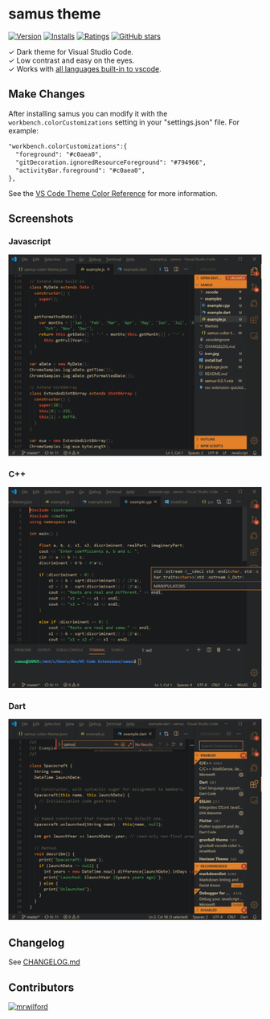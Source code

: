 # samus theme

[![Version](https://vsmarketplacebadge.apphb.com/version/mrwilford.samus.svg)](https://marketplace.visualstudio.com/items?itemName=mrwilford.samus) [![Installs](https://vsmarketplacebadge.apphb.com/installs/mrwilford.samus.svg)](https://marketplace.visualstudio.com/items?itemName=mrwilford.samus) [![Ratings](https://vsmarketplacebadge.apphb.com/rating/mrwilford.samus.svg)](https://marketplace.visualstudio.com/items?itemName=mrwilford.samus) [![GitHub stars](https://img.shields.io/github/stars/mrwilford/samus.svg?style=social&label=Star&maxAge=2592000)](https://github.com/mrwilford/samus)

✓ Dark theme for Visual Studio Code.<br />
✓ Low contrast and easy on the eyes.<br />
✓ Works with [all languages built-in to vscode](https://blogs.msdn.microsoft.com/user_ed/2015/10/24/what-languages-are-supported-for-visual-studio-code/).<br />


## Make Changes
After installing samus you can modify it with the `workbench.colorCustomizations` setting in your "settings.json" file. For example:

```
"workbench.colorCustomizations":{
  "foreground": "#c0aea0",
  "gitDecoration.ignoredResourceForeground": "#794966",
  "activityBar.foreground": "#c0aea0",
},
```

See the [VS Code Theme Color Reference](https://code.visualstudio.com/docs/getstarted/theme-color-reference) for more information.

## Screenshots

### Javascript
![Javascript Screenshot](examples/example.js.jpg)
### C++
![C++ Screenshot](examples/example.cpp.jpg)
### Dart
![Dart Screenshot](examples/example.dart.jpg)


## Changelog
See [CHANGELOG.md](https://github.com/mrwilford/samus/blob/master/CHANGELOG.md)

[atom-grammer-url]: https://marketplace.visualstudio.com/items?itemName=ms-vscode.js-atom-grammar


## Contributors
[<img alt="mrwilford" src="https://avatars3.githubusercontent.com/u/7028532?v=4&s=117" width="117">](https://github.com/mrwilford)
